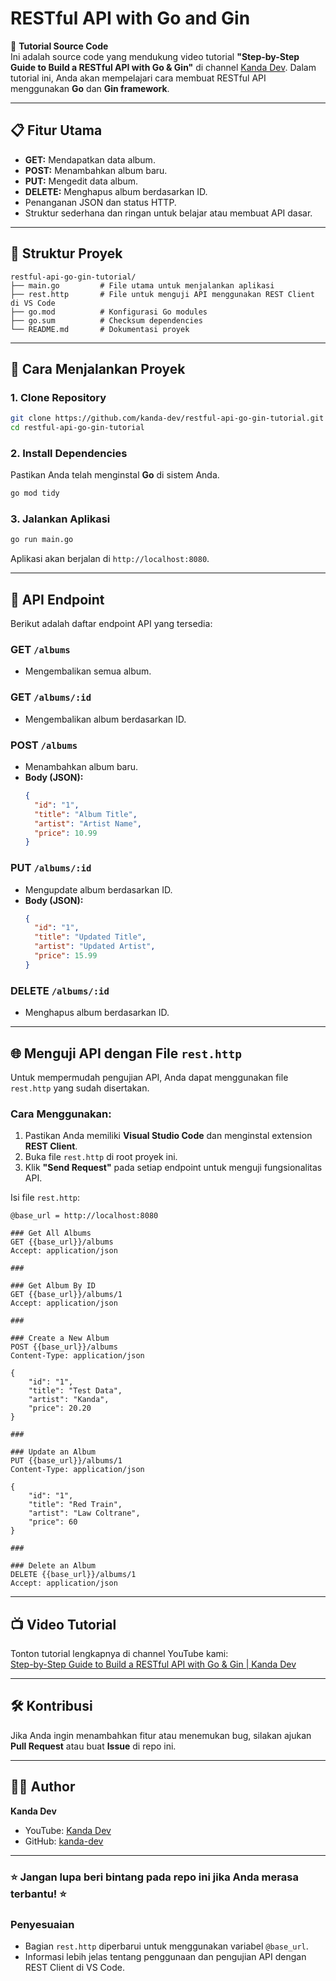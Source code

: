 # RESTful API with Go and Gin

🚀 **Tutorial Source Code**  
Ini adalah source code yang mendukung video tutorial **"Step-by-Step Guide to Build a RESTful API with Go & Gin"** di channel [Kanda Dev](https://www.youtube.com/@KandaDev). Dalam tutorial ini, Anda akan mempelajari cara membuat RESTful API menggunakan **Go** dan **Gin framework**.  

---

## 📋 Fitur Utama
- **GET:** Mendapatkan data album.
- **POST:** Menambahkan album baru.
- **PUT:** Mengedit data album.
- **DELETE:** Menghapus album berdasarkan ID.
- Penanganan JSON dan status HTTP.
- Struktur sederhana dan ringan untuk belajar atau membuat API dasar.

---

## 📂 Struktur Proyek
```plaintext
restful-api-go-gin-tutorial/
├── main.go         # File utama untuk menjalankan aplikasi
├── rest.http       # File untuk menguji API menggunakan REST Client di VS Code
├── go.mod          # Konfigurasi Go modules
├── go.sum          # Checksum dependencies
└── README.md       # Dokumentasi proyek
```

---

## 🔧 Cara Menjalankan Proyek

### 1. Clone Repository
```bash
git clone https://github.com/kanda-dev/restful-api-go-gin-tutorial.git
cd restful-api-go-gin-tutorial
```

### 2. Install Dependencies
Pastikan Anda telah menginstal **Go** di sistem Anda.  
```bash
go mod tidy
```

### 3. Jalankan Aplikasi
```bash
go run main.go
```

Aplikasi akan berjalan di `http://localhost:8080`.

---

## 📖 API Endpoint
Berikut adalah daftar endpoint API yang tersedia:  

### **GET** `/albums`
- Mengembalikan semua album.  

### **GET** `/albums/:id`
- Mengembalikan album berdasarkan ID.  

### **POST** `/albums`
- Menambahkan album baru.  
- **Body (JSON):**
  ```json
  {
    "id": "1",
    "title": "Album Title",
    "artist": "Artist Name",
    "price": 10.99
  }
  ```

### **PUT** `/albums/:id`
- Mengupdate album berdasarkan ID.  
- **Body (JSON):**
  ```json
  {
    "id": "1",
    "title": "Updated Title",
    "artist": "Updated Artist",
    "price": 15.99
  }
  ```

### **DELETE** `/albums/:id`
- Menghapus album berdasarkan ID.

---

## 🌐 Menguji API dengan File `rest.http`
Untuk mempermudah pengujian API, Anda dapat menggunakan file `rest.http` yang sudah disertakan.  

### Cara Menggunakan:
1. Pastikan Anda memiliki **Visual Studio Code** dan menginstal extension **REST Client**.
2. Buka file `rest.http` di root proyek ini.
3. Klik **"Send Request"** pada setiap endpoint untuk menguji fungsionalitas API.

Isi file `rest.http`:
```http
@base_url = http://localhost:8080

### Get All Albums
GET {{base_url}}/albums
Accept: application/json

###

### Get Album By ID
GET {{base_url}}/albums/1
Accept: application/json

###

### Create a New Album
POST {{base_url}}/albums
Content-Type: application/json

{
    "id": "1",
    "title": "Test Data",
    "artist": "Kanda",
    "price": 20.20
}

###

### Update an Album
PUT {{base_url}}/albums/1
Content-Type: application/json

{
    "id": "1",
    "title": "Red Train",
    "artist": "Law Coltrane",
    "price": 60
}

###

### Delete an Album
DELETE {{base_url}}/albums/1
Accept: application/json
```

---

## 📺 Video Tutorial
Tonton tutorial lengkapnya di channel YouTube kami:  
[Step-by-Step Guide to Build a RESTful API with Go & Gin | Kanda Dev](https://www.youtube.com/@KandaDev)

---

## 🛠️ Kontribusi
Jika Anda ingin menambahkan fitur atau menemukan bug, silakan ajukan **Pull Request** atau buat **Issue** di repo ini. 

---

## 🧑‍💻 Author
**Kanda Dev**  
- YouTube: [Kanda Dev](https://www.youtube.com/@KandaDev)  
- GitHub: [kanda-dev](https://github.com/kanda-dev)  

---

### ⭐ Jangan lupa beri bintang pada repo ini jika Anda merasa terbantu! ⭐

### Penyesuaian
- Bagian `rest.http` diperbarui untuk menggunakan variabel `@base_url`.
- Informasi lebih jelas tentang penggunaan dan pengujian API dengan REST Client di VS Code.
